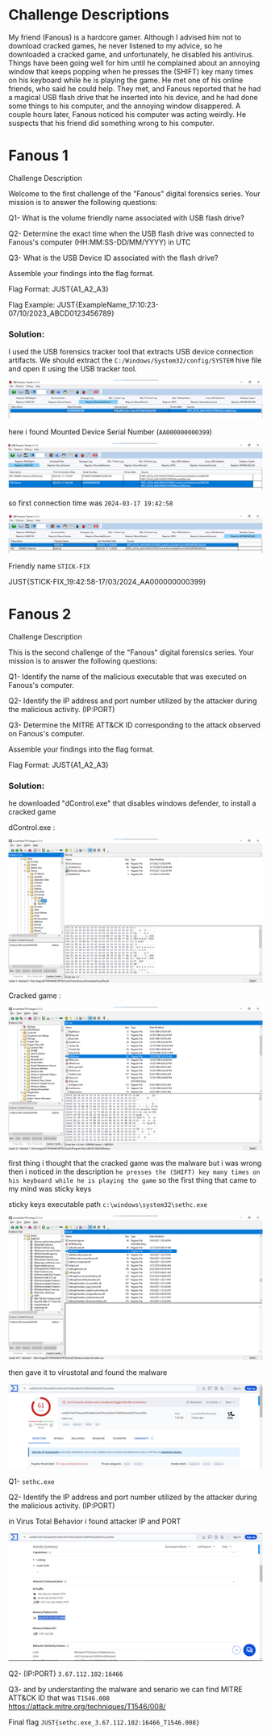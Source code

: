 # Challenge Descriptions

My friend (Fanous) is a hardcore gamer. Although I advised him not to download cracked games, he never listened to my advice, so he downloaded a cracked game, and unfortunately, he disabled his antivirus. Things have been going well for him until he complained about an annoying window that keeps popping when he presses the (SHIFT) key many times on his keyboard while he is playing the game. He met one of his online friends, who said he could help. They met, and Fanous reported that he had a magical USB flash drive that he inserted into his device, and he had done some things to his computer, and the annoying window disappered. A couple hours later, Fanous noticed his computer was acting weirdly. He suspects that his friend did something wrong to his computer.


# Fanous 1


Challenge Description


Welcome to the first challenge of the "Fanous" digital forensics series. Your mission is to answer the following questions:

Q1- What is the volume friendly name associated with USB flash drive?

Q2- Determine the exact time when the USB flash drive was connected to Fanous's computer (HH:MM:SS-DD/MM/YYYY) in UTC

Q3- What is the USB Device ID associated with the flash drive?

Assemble your findings into the flag format.

Flag Format: JUST{A1_A2_A3}

Flag Example: JUST{ExampleName_17:10:23-07/10/2023_ABCD0123456789}


<h3>Solution:</h3>


I used the USB forensics tracker tool that extracts USB device connection artifacts. We should extract the ```C:/Windows/System32/config/SYSTEM``` hive file and open it using the USB tracker tool. 

<img src="https://github.com/mrfa3i643/Writeups/blob/main/JUST.v5/Fanous/img/Registry-MountedDevice.png">

here i found Mounted Device Serial Number (```AA000000000399```)


<img src="https://github.com/mrfa3i643/Writeups/blob/main/JUST.v5/Fanous/img/USBSTOR.png">


so first connection time was ```2024-03-17 19:42:58```


<img src="https://github.com/mrfa3i643/Writeups/blob/main/JUST.v5/Fanous/img/name.png">


Friendly name ```STICK-FIX```

JUST{STICK-FIX_19:42:58-17/03/2024_AA000000000399}


# Fanous 2  


Challenge Description


This is the second challenge of the "Fanous" digital forensics series. Your mission is to answer the following questions:

Q1- Identify the name of the malicious executable that was executed on Fanous's computer.

Q2- Identify the IP address and port number utilized by the attacker during the malicious activity. (IP:PORT)

Q3- Determine the MITRE ATT&CK ID corresponding to the attack observed on Fanous's computer.

Assemble your findings into the flag format.

Flag Format: JUST{A1_A2_A3}


<h3>Solution:</h3>


he downloaded "dControl.exe" that disables windows defender, to install a cracked game


dControl.exe :


<img src="https://github.com/mrfa3i643/Writeups/blob/main/JUST.v5/Fanous/img/dControl.png">


Cracked game :


<img src="https://github.com/mrfa3i643/Writeups/blob/main/JUST.v5/Fanous/img/game.png">


first thing i thought that the cracked game was the malware but i was wrong then i noticed in the description ```he presses the (SHIFT) key many times on his keyboard while he is playing the game``` so the first thing that came to my mind was sticky keys 


sticky keys executable path ```c:\windows\system32\sethc.exe``` 


<img src="https://github.com/mrfa3i643/Writeups/blob/main/JUST.v5/Fanous/img/setch.png">


then gave it to virustotal and found the malware


<img src="https://github.com/mrfa3i643/Writeups/blob/main/JUST.v5/Fanous/img/virustotal.png">


Q1- ```sethc.exe``` 


Q2- Identify the IP address and port number utilized by the attacker during the malicious activity. (IP:PORT)


in Virus Total Behavior i found attacker IP and PORT 


<img src="https://github.com/mrfa3i643/Writeups/blob/main/JUST.v5/Fanous/img/BEHAVIOR.png">


Q2- (IP:PORT) ```3.67.112.102:16466```


Q3- and by understanting the malware and senario we can find  MITRE ATT&CK ID that was ```T1546.008``` https://attack.mitre.org/techniques/T1546/008/


Final flag ```JUST{sethc.exe_3.67.112.102:16466_T1546.008}```


